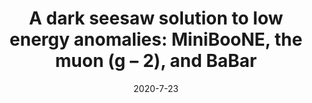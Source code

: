 ---
title: 'A dark seesaw solution to low energy anomalies: MiniBooNE, the muon (g − 2), and BaBar'
pub_number: 17
authors:  Asli Abdullahi,  Matheus Hostert,  Silvia Pascoli
collection: publication
permalink: /publication/2020-7-23-AdarkseesawsolutiontolowenergyanomaliesMiniBooNEthemuong2andBaBar
date: 2020-7-23
venue: Phys.Lett.B 
paperurl: 'https://arxiv.org/abs/2007.11813'
citation_notitle: 'Asli Abdullahi, Matheus Hostert, Silvia Pascoli, Phys.Lett.B 820 (2021) 136531'
citation: 'A dark seesaw solution to low energy anomalies: MiniBooNE, the muon (g − 2), and BaBar, Asli Abdullahi, Matheus Hostert, Silvia Pascoli, Phys.Lett.B 820 (2021) 136531'
eprint: '2007.11813'

---